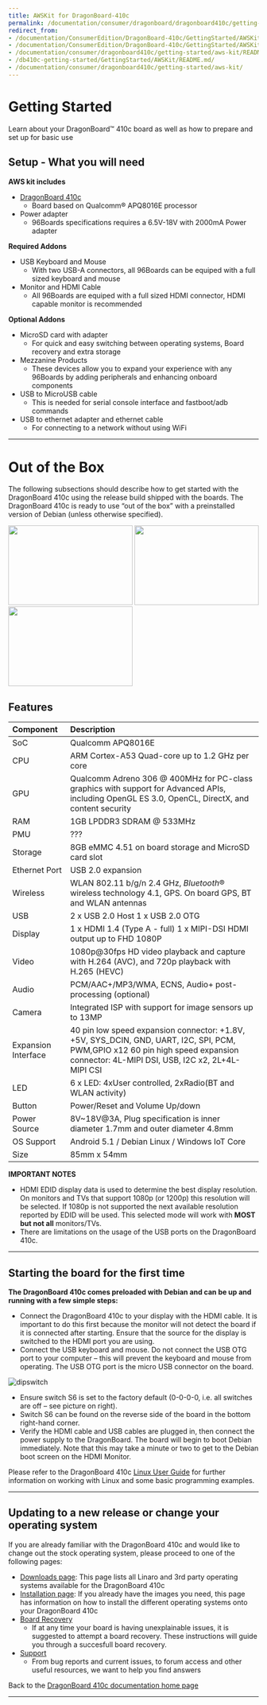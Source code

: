 ```yaml
---
title: AWSKit for DragonBoard-410c
permalink: /documentation/consumer/dragonboard/dragonboard410c/getting-started/aws-kit/
redirect_from:
- /documentation/ConsumerEdition/DragonBoard-410c/GettingStarted/AWSKit/README.md/
- /documentation/ConsumerEdition/DragonBoard-410c/GettingStarted/AWSKit/
- /documentation/consumer/dragonboard410c/getting-started/aws-kit/README.md/
- /db410c-getting-started/GettingStarted/AWSKit/README.md/
- /documentation/consumer/dragonboard410c/getting-started/aws-kit/
---
```

# Getting Started

Learn about your DragonBoard™ 410c board as well as how to prepare and set up for basic use

## Setup - What you will need

**AWS kit includes**
- [DragonBoard 410c](https://www.96boards.org/product/dragonboard410c/)
   - Board based on Qualcomm® APQ8016E processor
- Power adapter
   - 96Boards specifications requires a 6.5V-18V with 2000mA Power adapter

**Required Addons**
- USB Keyboard and Mouse
   - With two USB-A connectors, all 96Boards can be equiped with a full sized keyboard and mouse
- Monitor and HDMI Cable
   - All 96Boards are equiped with a full sized HDMI connector, HDMI capable monitor is recommended

**Optional Addons**
- MicroSD card with adapter
   - For quick and easy switching between operating systems, Board recovery and extra storage
- Mezzanine Products
   - These devices allow you to expand your experience with any 96Boards by adding peripherals and enhancing onboard components
- USB to MicroUSB cable
   - This is needed for serial console interface and fastboot/adb commands
- USB to ethernet adapter and ethernet cable
   - For connecting to a network without using WiFi

***

# Out of the Box

The following subsections should describe how to get started with the DragonBoard 410c using the release build shipped with the boards. The DragonBoard 410c is ready to use “out of the box” with a preinstalled version of Debian (unless otherwise specified).

<img src="https://i.imgur.com/4a5GXRd.png" data-canonical-src="https://i.imgur.com/4a5GXRd.png" width="250" height="160" />
<img src="https://i.imgur.com/iAbmSuV.png" data-canonical-src="https://i.imgur.com/iAbmSuV.png" width="250" height="160" />
<img src="https://i.imgur.com/nyVSsa2.png" data-canonical-src="https://i.imgur.com/nyVSsa2.png" width="250" height="160" />

## Features

|   Component          |   Description                                                                                    |
|:---------------------|:-------------------------------------------------------------------------------------------------|
|  SoC                 | Qualcomm APQ8016E                                                                          |
|  CPU                 | ARM Cortex-A53 Quad-core up to 1.2 GHz per core                                                  |
|  GPU                 | Qualcomm Adreno 306 @ 400MHz for PC-class graphics with support for Advanced APIs, including OpenGL ES 3.0, OpenCL, DirectX, and content security                                                                                     |
|  RAM                 | 1GB LPDDR3 SDRAM @ 533MHz                                                                        |
|  PMU                 | ???                                                                                              |
|  Storage             | 8GB eMMC 4.51 on board storage and MicroSD card slot                                             |
|  Ethernet Port       | USB 2.0 expansion                                                                                |
|  Wireless            | WLAN 802.11 b/g/n 2.4 GHz, _Bluetooth_® wireless technology 4.1, GPS. On board GPS, BT and WLAN antennas                |
|  USB                 | 2 x USB 2.0 Host 1 x USB 2.0 OTG                                                                 |
|  Display             | 1 x HDMI 1.4 (Type A - full) 1 x MIPI-DSI HDMI output up to FHD 1080P                            |
|  Video               | 1080p@30fps HD video playback and capture with H.264 (AVC), and 720p playback with H.265 (HEVC)  |
|  Audio               | PCM/AAC+/MP3/WMA, ECNS, Audio+ post-processing (optional)                                        |
|  Camera              | Integrated ISP with support for image sensors up to 13MP                                         |
|  Expansion Interface | 40 pin low speed expansion connector: +1.8V, +5V, SYS_DCIN, GND, UART, I2C, SPI, PCM, PWM,GPIO x12 60 pin high speed expansion connector: 4L-MIPI DSI, USB, I2C x2, 2L+4L-MIPI CSI                                                  |
|  LED                 | 6 x LED: 4xUser controlled, 2xRadio(BT and WLAN activity)                                        |
|  Button              | Power/Reset and Volume Up/down                                                                   |
|  Power Source        | 8V~18V@3A, Plug specification is inner diameter 1.7mm and outer diameter 4.8mm                   |
|  OS Support          | Android 5.1 / Debian Linux / Windows IoT Core                                                    |
|  Size                | 85mm x 54mm                                                                                      |

**IMPORTANT NOTES**

- HDMI EDID display data is used to determine the best display resolution. On monitors and TVs that support 1080p (or 1200p) this resolution will be selected. If 1080p is not supported the next available resolution reported by EDID will be used. This selected mode will work with **MOST but not all** monitors/TVs.
- There are limitations on the usage of the USB ports on the DragonBoard 410c.

***

## Starting the board for the first time

**The DragonBoard 410c comes preloaded with Debian and can be up and running with a few simple steps:**

- Connect the DragonBoard 410c to your display with the HDMI cable. It is important to do this first because the monitor will not detect the board if it is connected after starting. Ensure that the source for the display is switched to the HDMI port you are using.
- Connect the USB keyboard and mouse. Do not connect the USB OTG port to your computer – this will prevent the keyboard and mouse from operating. The USB OTG port is the micro USB connector on the board.

![dipswitch](https://i.imgur.com/PVntV8D.jpg)

- Ensure switch S6 is set to the factory default (0-0-0-0, i.e. all switches are off – see picture on right).
- Switch S6 can be found on the reverse side of the board in the bottom right-hand corner.
- Verify the HDMI cable and USB cables are plugged in, then connect the power supply to the DragonBoard. The board will begin to boot Debian immediately. Note that this may take a minute or two to get to the Debian boot screen on the HDMI Monitor.

Please refer to the DragonBoard 410c [Linux User Guide](https://github.com/96boards/documentation/blob/master/consumer/dragonboard/dragonboard410c/guides/LinuxUserGuide_DragonBoard.pdf) for further information on working with Linux and some basic programming examples.

***

## Updating to a new release or change your operating system

If you are already familiar with the DragonBoard 410c and would like to change out the stock operating system, please proceed to one of the following pages:

- [Downloads page](../../downloads/): This page lists all Linaro and 3rd party operating systems available for the DragonBoard 410c
- [Installation page](../../installation/): If you already have the images you need, this page has information on how to install the different operating systems onto your DragonBoard 410c
- [Board Recovery](../../installation/board-recovery.md)
   - If at any time your board is having unexplainable issues, it is suggested to attempt a board recovery. These instructions will guide you through a succesfull board recovery.
- [Support](../../support/)
   - From bug reports and current issues, to forum access and other useful resources, we want to help you find answers

Back to the [DragonBoard 410c documentation home page](../../)

***

